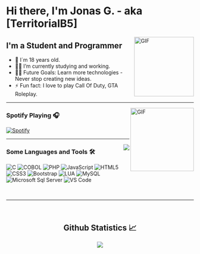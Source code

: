 # Hi there, I'm Jonas G. - aka [TerritorialB5]

<img align="right" alt="GIF" height="160px" src="https://media.giphy.com/media/du3J3cXyzhj75IOgvA/giphy.gif" />

## I'm a Student and Programmer  

- 👨‍ I´m 18 years old.
- 👨‍💻 I’m currently studying and working.
- 💪🏼 Future Goals: Learn more technologies - Never stop creating new ideas.
- ⚡ Fun fact: I love to play Call Of Duty, GTA Roleplay.

---

<img align="right" alt="GIF" height="170px" src="https://media.giphy.com/media/J5B1Y8QZnzXXbLQIBu/giphy.gif" />

### Spotify Playing 🎧

[![Spotify](https://novatorem.bgstatic.vercel.app/api/spotify)](https://open.spotify.com/user/l2dldl7co9fsyvyggmxo0q5f1)

---

<img align="right" src="http://estruyf-github.azurewebsites.net/api/VisitorHit?user=Bgstatic&repo=Bgstatic&countColorcountColor&countColor=%237B1E7B"/>


### Some Languages and Tools 🛠 

![C](http://img.shields.io/badge/-C-A8B9CC?style=flat-square&logo=c&logoColor=ffffff)
![COBOL](https://img.shields.io/badge/-COBOL-%231572B6?style=flat-square&logo=COBOLT)
![PHP](https://img.shields.io/badge/-PHP-61DAFB?style=flat-square&logo=php&logoColor=ffffff)
![JavaScript](https://img.shields.io/badge/-JavaScript-%23F7DF1C?style=flat-square&logo=javascript&logoColor=000000&labelColor=%23F7DF1C&color=%23FFCE5A)
![HTML5](https://img.shields.io/badge/-HTML5-%23E44D27?style=flat-square&logo=html5&logoColor=ffffff)
![CSS3](https://img.shields.io/badge/-CSS3-%231572B6?style=flat-square&logo=css3)
![Bootstrap](https://img.shields.io/badge/-Bootstrap-563D7C?style=flat-square&logo=Bootstrap)
![LUA](https://img.shields.io/badge/-LUA-61DAFB?style=flat-square&logo=lua&logoColor=ffffff)
![MySQL](https://img.shields.io/badge/-MySQL-FFCA28?style=flat-square&logo=mysql&logoColor=ffffff)
![Microsoft Sql Server](https://img.shields.io/badge/-Sql%20Server-CC2927?style=flat-square&logo=microsoft-sql-server&logoColor=ffffff)
![VS Code](http://img.shields.io/badge/-VS%20Code-007ACC?style=flat-square&logo=visual-studio-code&logoColor=ffffff)

<br/>

---

<br/>

  <h2 align="center"> Github Statistics 📈 </h2>
  
  <div align="center"> 
    <a href="">
      <img align="center" src="https://github-readme-stats.vercel.app/api/top-langs/?username=TerritorialBreak5&theme=react&line_height=40&hide=css"/>
    </a>
</div

<br/>

[Spotify]: https://open.spotify.com/user/11153360645

